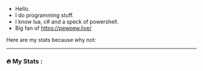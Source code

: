 - Hello.
- I do programming stuff.
- I know lua, c# and a speck of powershell.
- Big fan of https://pewpew.live/ 

Here are my stats because why not:

---

### :fire: My Stats :
